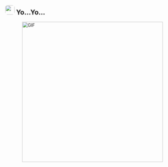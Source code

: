 <h2>
  <img src="https://avatars.githubusercontent.com/u/34601545?s=40&v=4" width="30" style="border-radius:25%;padding-top:2px;"/> Yo...Yo...
</h2>
<img align="right" alt="GIF" src="https://media.tenor.com/wyi8Ow2YP6UAAAAd/maja-aaya.gif" width=450 />
